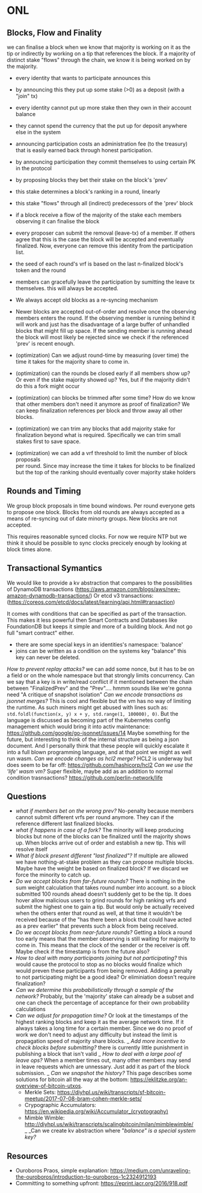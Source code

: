 # ONL

## Blocks, Flow and Finality
we can finalise a block when we know that majority is working on it as the tip or
indirectly by working on a tip that references the block. If a majority of distinct stake
"flows" through the chain, we know it is being worked on by the majority.

- every identity that wants to participate announces this
- by announcing this they put up some stake (>0) as a deposit (with a "join" tx)
- every identity cannot put up more stake then they own in their account balance
- they cannot spend the currency that the put up for deposit anywhere else in the system
- announcing participation costs an administration fee (to the treasury) that is
  easily earned back through honest participation.
- by announcing participation they commit themselves to using certain PK in the protocol
- by proposing blocks they bet their stake on the block's 'prev'
- this stake determines a block's ranking in a round, linearly
- this stake "flows" through all (indirect) predecessors of the 'prev' block
- if a block receive a flow of the majority of the stake each members observing
  it can finalise the block
- every proposer can submit the removal (leave-tx) of a member. If others agree that this
  is the case the block will be accepted and eventually finalized. Now, everyone
  can remove this identity from the participation list.
- the seed of each round's vrf is based on the last n-finalized block's token and the round
- members can gracefully leave the participation by sumitting the leave tx themselves. this
  will always be accepted.
- We always accept old blocks as a re-syncing mechanism
- Newer blocks are accepted out-of-order and resolve once the observing members enters
  the round. If the observing member is running behind it will work and just has the
  disadvantage of a large buffer of unhandled blocks that might fill up space. If the
  sending member is running ahead the block will most likely be rejected since we check
  if the referenced 'prev' is recent enough.

- (optimization) Can we adjust round-time by measuring (over time) the time it takes for the majority
  share to come in.
- (optimization) can the rounds be closed early if all members show up? Or even if
  the stake majority showed up? Yes, but if the majority didn't do this a fork might occur
- (optimization) can blocks be trimmed after some time? How do we know that other
  members don't need it anymore as proof of finalization? We can keep finalization
  references per block and throw away all other blocks.
- (optimization) we can trim any blocks that add majority stake for finalization
  beyond what is required. Specifically we can trim small stakes first to save
  space.
- (optimization) we can add a vrf threshold to limit the number of block proposals  
  per round. Since may increase the time it takes for blocks to be finalized but
  the top of the ranking should eventually cover majority stake holders

## Rounds and Timing
We group block proposals in time bound windows. Per round everyone gets to propose
one block. Blocks from old rounds are always accepted as a means of re-syncing out
of date minorty groups. New blocks are not accepted.

This requires reasonable synced clocks. For now we require NTP but we think it should
be possible to sync clocks precicely enough by looking at block times alone.

## Transactional Symantics
We would like to provide a kv abstraction that compares to the possibilities of
DynamoDB transactions (https://aws.amazon.com/blogs/aws/new-amazon-dynamodb-transactions/)
Or etcd v3 transactions: (https://coreos.com/etcd/docs/latest/learning/api.html#transaction)

It comes with conditions that can be specified as part of the transaction. This makes
it less powerful then Smart Contracts and Databases like FoundationDB but keeps it
simple and more of a building block. And not go full "smart contract" either.

- there are some special keys in an identities's namespace: 'balance'
- joins can be written as a condition on the systems key "balance" this key can
  never be deleted.

_How to prevent replay attacks?_ we can add some nonce, but it has to be on a field
or on the whole namespace but that strongly limits concurrency. Can we say that a
key is in write/read conflict if it mentioned between the chain
between "FinalizedPrev" and the "Prev".... hmmm sounds like we're gonna need
"A critique of snapshot isolation"
_Can we encode transactions as jsonnet merges?_ This is cool and flexible but the
vm has no way of limiting the runtime. As such miners might get abused with lines
such as: `std.foldl(function(x, y) x + y, std.range(1, 100000), 0)`. But the language
is discussed as becoming part of the Kubernetes config management which would
bring it into activ maintenance: https://github.com/google/go-jsonnet/issues/14
Maybe something for the future, but interesting to think of the internal structure
as being a json document. And I personally think that these people will quickly
escalate it into a full blown programming language, and at that point we might as
well run wasm.
_Can we encode changes as hcl2 merge?_ HCL2 is underway but does seem to be far
off: https://github.com/hashicorp/hcl2
_Can we use the 'life' wasm vm?_ Super flexible, maybe add as an addition to normal
condition trasnsactions? https://github.com/perlin-network/life

## Questions
- _what if members bet on the wrong prev?_ No-penalty because members cannot submit
  different vrfs per round anymore. They can if the reference different last finalized
  blocks.
- _what if happens in case of a fork?_ The minority will keep producing blocks but
  none of the blocks can be finalized until the majority shows up. When blocks arrive
  out of order and establish a new tip. This will resolve itself
- _What if block present different "last finalized"?_ If multiple are allowed we have
  nothing-at-stake problem as they can propose multiple blocks. Maybe have the weight
  be based on finalized block? If we discard we force the minority to catch up.
- _Do we accept blocks from far-future rounds?_ There is nothing in the sum weight calculation that takes
  round number into account. so a block submitted 100 rounds ahead doesn't suddenly get
  to be the tip. It does hover allow malicious users to grind rounds for high ranking
  vrfs and submit the highest one to gain a tip. But would only be actually received
  when the others enter that round as well, at that time it wouldn't be received because
  of the "has there been a block that could have acted as a prev earlier" that prevents
  such a block from being received.
- _Do we accept blocks from near-future rounds?_ Getting a block a round too early
  means that the member observing is still waiting for majority to come in. This means
  that the clock of the sender or the receiver is off. Maybe check if the timestamp is
  from the future also?
- _How to deal with many participants joining but not participating?_ this would cause
  the protocol to stop as no blocks would finalize which would preven these participants
  from being removed. Adding a penalty to not participating might be a good idea? Or
  eliminiation doesn't require finalization?
- _Can we determine this probabilistically through a sample of the network?_ Probably,
  but the 'majority' stake can already be a subset and one can check the percentage of
  acceptance for their own probability calculations
- _Can we adjust for propagation time?_ Or look at the timestamps of the highest ranking
  blocks and keep it as the average network time. If it always takes a long time
  for a certain member. Since we do no proof of work we don't need to adjust any
  difficulty but instead the limit is propagation speed of majority share blocks.
_ _Add more incentive to check blocks before submitting?_ there is currently little
  punishment in publishing a block that isn't valid
_ _How to deal with a large pool of leave ops?_ When a member times out, many other
  members may send in leave requests which are unnessary. Just add it as part of the
  block submission.
_ _Can we snapshot the history?_ This page describes some solutions for bitcoin
  all the way at the bottom: https://eklitzke.org/an-overview-of-bitcoin-utxos.
   - Merkle Sets: https://diyhpl.us/wiki/transcripts/sf-bitcoin-meetup/2017-07-08-bram-cohen-merkle-sets/
   - Crypographic Accumulators: https://en.wikipedia.org/wiki/Accumulator_(cryptography)
   - Mimble Wimble: http://diyhpl.us/wiki/transcripts/scalingbitcoin/milan/mimblewimble/
_ _Can we create kv abstraction where "_balance" is a special system key?_

## Resources
- Ouroboros Praos, simple explanation: https://medium.com/unraveling-the-ouroboros/introduction-to-ouroboros-1c2324912193
- Committing to something upfront: https://eprint.iacr.org/2016/918.pdf
